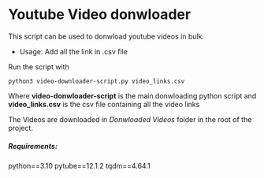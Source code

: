 # Youtube Video donwloader

This script can be used to donwload youtube videos in bulk. 

- Usage: Add all the link in .csv file

Run the script with 

`python3 video-downloader-script.py video_links.csv `

Where **video-donwloader-script** is the main donwloading python script and **video_links.csv** is the csv file containing all the video links

The Videos are downloaded in *Donwloaded Videos* folder in the root of the project. 

##### Requirements:

python==3.10
pytube==12.1.2
tqdm==4.64.1